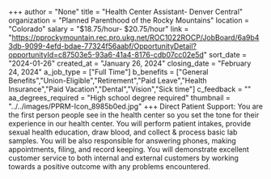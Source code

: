 +++
author = "None"
title = "Health Center Assistant- Denver Central"
organization = "Planned Parenthood of the Rocky Mountains"
location = "Colorado"
salary = "$18.75/hour- $20.75/hour"
link = "https://pprockymountain.rec.pro.ukg.net/ROC1022ROCP/JobBoard/6a9b43db-9099-4efd-bdae-77324f56aabf/OpportunityDetail?opportunityId=c87503e5-93a6-41a4-8176-cdb07cc02e5d"
sort_date = "2024-01-26"
created_at = "January 26, 2024"
closing_date = "February 24, 2024"
a_job_type = ["Full Time"]
b_benefits = ["General Benefits","Union-Eligible","Retirement","Paid Leave","Health Insurance","Paid Vacation","Dental","Vision","Sick time"]
c_feedback = ""
aa_degrees_required = "High school degree required"
thumbnail = "../../images/PPRM-Icon_8985b0ed.jpg"
+++
Direct Patient Support: You are the first person people see in the health center so you set the tone for their experience in our health center. You will perform patient intakes, provide sexual health education, draw blood, and collect & process basic lab samples. You will be also responsible for answering phones, making appointments, filing, and record keeping. You will demonstrate excellent customer service to both internal and external customers by working towards a positive outcome with any problems encountered. 